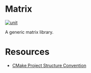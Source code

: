 # Matrix
[![unit](https://github.com/matthew-james-laidlaw/ISP/actions/workflows/unit.yml/badge.svg?branch=main)](https://github.com/matthew-james-laidlaw/ISP/actions/workflows/unit.yml)

A generic matrix library.

# Resources
* [CMake Project Structure Convention](https://cliutils.gitlab.io/modern-cmake/chapters/basics/structure.html)
